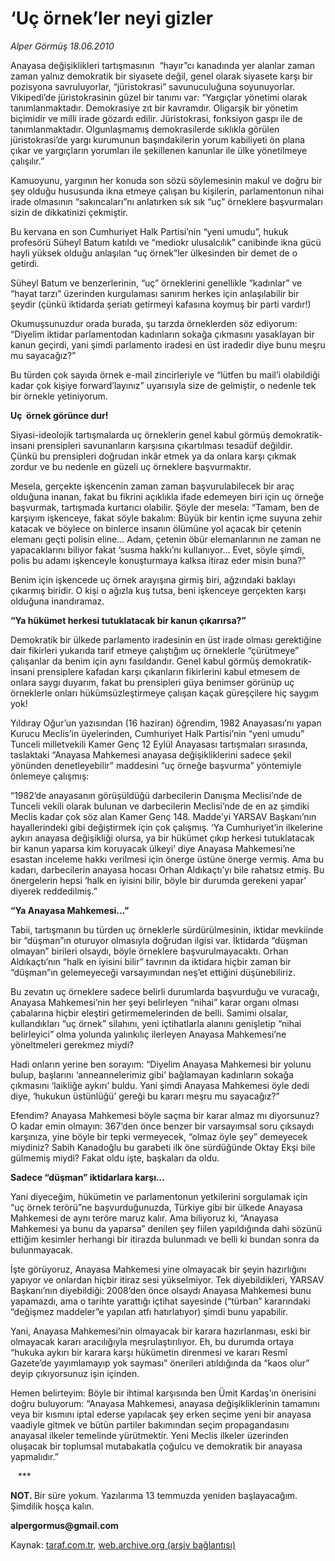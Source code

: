# ‘Uç örnek’ler neyi gizler 

*Alper Görmüş 18.06.2010*

<div class="yazi">
<p>Anayasa değişiklikleri tartışmasının  “hayır”cı kanadında yer alanlar zaman zaman yalnız demokratik bir siyasete değil, genel olarak siyasete karşı bir pozisyona savruluyorlar, “jüristokrasi” savunuculuğuna soyunuyorlar. Vikipedi’de jüristokrasinin güzel bir tanımı var: “Yargıçlar yönetimi olarak tanımlanmaktadır. Demokrasiye zıt bir kavramdır. Oligarşik bir yönetim biçimidir ve milli irade gözardı edilir. Jüristokrasi, fonksiyon gaspı ile de tanımlanmaktadır. Olgunlaşmamış demokrasilerde sıklıkla görülen jüristokrasi’de yargı kurumunun başındakilerin yorum kabiliyeti ön plana çıkar ve yargıçların yorumları ile şekillenen kanunlar ile ülke yönetilmeye çalışılır.”</p>
<p>Kamuoyunu, yargının her konuda son sözü söylemesinin makul ve doğru bir şey olduğu hususunda ikna etmeye çalışan bu kişilerin, parlamentonun nihai irade olmasının “sakıncaları”nı anlatırken sık sık “uç” örneklere başvurmaları sizin de dikkatinizi çekmiştir.</p>
<p>Bu kervana en son Cumhuriyet Halk Partisi’nin “yeni umudu”, hukuk profesörü Süheyl Batum katıldı ve “mediokr ulusalcılık” canibinde ikna gücü hayli yüksek olduğu anlaşılan “uç örnek”ler ülkesinden bir demet de o getirdi.</p>
<p>Süheyl Batum ve benzerlerinin, “uç” örneklerini genellikle “kadınlar” ve “hayat tarzı” üzerinden kurgulaması sanırım herkes için anlaşılabilir bir şeydir (çünkü iktidarda şeriatı getirmeyi kafasına koymuş bir parti vardır!)</p>
<p>Okumuşsunuzdur orada burada, şu tarzda örneklerden söz ediyorum: “Diyelim iktidar parlamentodan kadınların sokağa çıkmasını yasaklayan bir kanun geçirdi, yani şimdi parlamento iradesi en üst iradedir diye bunu meşru mu sayacağız?”</p>
<p>Bu türden çok sayıda örnek e-mail zincirleriyle ve “lütfen bu mail’i olabildiği kadar çok kişiye forward’layınız” uyarısıyla size de gelmiştir, o nedenle tek bir örnekle yetiniyorum. <br/></p>
<p><b>Uç  örnek görünce dur!</b></p>
<p>Siyasi-ideolojik tartışmalarda uç örneklerin genel kabul görmüş demokratik-insani prensipleri savunanların karşısına çıkartılması tesadüf değildir. Çünkü bu prensipleri doğrudan inkâr etmek ya da onlara karşı çıkmak zordur ve bu nedenle en güzeli uç örneklere başvurmaktır.</p>
<p>Mesela, gerçekte işkencenin zaman zaman başvurulabilecek bir araç olduğuna inanan, fakat bu fikrini açıklıkla ifade edemeyen biri için uç örneğe başvurmak, tartışmada kurtarıcı olabilir. Şöyle der mesela: “Tamam, ben de karşıyım işkenceye, fakat söyle bakalım: Büyük bir kentin içme suyuna zehir katacak ve böylece on binlerce insanın ölümüne yol açacak bir çetenin elemanı geçti polisin eline... Adam, çetenin öbür elemanlarının ne zaman ne yapacaklarını biliyor fakat ‘susma hakkı’nı kullanıyor... Evet, söyle şimdi, polis bu adamı işkenceyle konuşturmaya kalksa itiraz eder misin buna?”</p>
<p>Benim için işkencede uç örnek arayışına girmiş biri, ağzındaki baklayı çıkarmış biridir. O kişi o ağızla kuş tutsa, beni işkenceye gerçekten karşı olduğuna inandıramaz.  <br/></p>
<p><b>“Ya hükümet herkesi tutuklatacak bir kanun çıkarırsa?”</b></p>
<p>Demokratik bir ülkede parlamento iradesinin en üst irade olması gerektiğine dair fikirleri yukarıda tarif etmeye çalıştığım uç örneklerle “çürütmeye” çalışanlar da benim için aynı fasıldandır. Genel kabul görmüş demokratik-insani prensiplere kafadan karşı çıkanların fikirlerini kabul etmesem de onlara saygı duyarım, fakat bu prensipleri güya benimser görünüp uç örneklerle onları hükümsüzleştirmeye çalışan kaçak güreşçilere hiç saygım yok!</p>
<p>Yıldıray Oğur’un yazısından (16 haziran) öğrendim, 1982 Anayasası’nı yapan Kurucu Meclis’in üyelerinden, Cumhuriyet Halk Partisi’nin “yeni umudu” Tunceli milletvekili Kamer Genç 12 Eylül Anayasası tartışmaları sırasında, taslaktaki “Anayasa Mahkemesi anayasa değişikliklerini sadece şekil yönünden denetleyebilir” maddesini “uç örneğe başvurma” yöntemiyle önlemeye çalışmış:</p>
<p>“1982’de anayasanın görüşüldüğü darbecilerin Danışma Meclisi’nde de Tunceli vekili olarak bulunan ve darbecilerin Meclisi’nde de en az şimdiki Meclis kadar çok söz alan Kamer Genç 148. Madde’yi YARSAV Başkanı’nın hayallerindeki gibi değiştirmek için çok çalışmış. ‘Ya Cumhuriyet’in ilkelerine aykırı anayasa değişikliği olursa, ya bir hükümet çıkıp herkesi tutuklatacak bir kanun yaparsa kim koruyacak ülkeyi’ diye Anayasa Mahkemesi’ne esastan inceleme hakkı verilmesi için önerge üstüne önerge vermiş. Ama bu kadarı, darbecilerin anayasa hocası Orhan Aldıkaçtı’yı bile rahatsız etmiş. Bu önergelerin hepsi ‘halk en iyisini bilir, böyle bir durumda gerekeni yapar’ diyerek reddedilmiş.” <br/></p>
<p><b>“Ya Anayasa Mahkemesi...”</b></p>
<p>Tabii, tartışmanın bu türden uç örneklerle sürdürülmesinin, iktidar mevkiinde bir “düşman”ın oturuyor olmasıyla doğrudan ilgisi var. İktidarda “düşman olmayan” birileri olsaydı, böyle örneklere başvurulmayacaktı. Orhan Aldıkaçtı’nın “halk en iyisini bilir” tavrının da iktidara hiçbir zaman bir “düşman”ın gelemeyeceği varsayımından neş’et ettiğini düşünebiliriz.</p>
<p>Bu zevatın uç örneklere sadece belirli durumlarda başvurduğu ve vuracağı, Anayasa Mahkemesi’nin her şeyi belirleyen “nihai” karar organı olması çabalarına hiçbir eleştiri getirmemelerinden de belli. Samimi olsalar, kullandıkları “uç örnek” silahını, yeni içtihatlarla alanını genişletip “nihai belirleyici” olma yolunda yalınkılıç ilerleyen Anayasa Mahkemesi’ne yöneltmeleri gerekmez miydi?</p>
<p>Hadi onların yerine ben sorayım: “Diyelim Anayasa Mahkemesi bir yolunu bulup, başlarını ‘anneannelerimiz gibi’ bağlamayan kadınların sokağa çıkmasını ‘laikliğe aykırı’ buldu. Yani şimdi Anayasa Mahkemesi öyle dedi diye, ‘hukukun üstünlüğü’ gereği bu kararı meşru mu sayacağız?”</p>
<p>Efendim? Anayasa Mahkemesi böyle saçma bir karar almaz mı diyorsunuz? O kadar emin olmayın: 367’den önce benzer bir varsayımsal soru çıksaydı karşınıza, yine böyle bir tepki vermeyecek, “olmaz öyle şey” demeyecek miydiniz? Sabih Kanadoğlu bu garabeti ilk öne sürdüğünde Oktay Ekşi bile gülmemiş miydi? Fakat oldu işte, başkaları da oldu. <br/></p>
<p><b>Sadece “düşman” iktidarlara karşı...</b></p>
<p>Yani diyeceğim, hükümetin ve parlamentonun yetkilerini sorgulamak için “uç örnek terörü”ne başvurduğunuzda, Türkiye gibi bir ülkede Anayasa Mahkemesi de aynı teröre maruz kalır. Ama biliyoruz ki, “Anayasa Mahkemesi ya bunu da yaparsa” denilen şey fiilen yapıldığında dahi sözünü ettiğim kesimler herhangi bir itirazda bulunmadı ve belli ki bundan sonra da bulunmayacak.</p>
<p>İşte görüyoruz, Anayasa Mahkemesi yine olmayacak bir şeyin hazırlığını yapıyor ve onlardan hiçbir itiraz sesi yükselmiyor. Tek diyebildikleri, YARSAV Başkanı’nın diyebildiği: 2008’den önce olsaydı Anayasa Mahkemesi bunu yapamazdı, ama o tarihte yarattığı içtihat sayesinde (“türban” kararındaki “değişmez maddeler”e yapılan atfı hatırlatıyor) şimdi bunu yapabilir.</p>
<p>Yani, Anayasa Mahkemesi’nin olmayacak bir karara hazırlanması, eski bir olmayacak kararı aracılığıyla meşrulaştırılıyor. Eh, bu durumda ortaya “hukuka aykırı bir karara karşı hükümetin direnmesi ve kararı Resmî Gazete’de yayımlamayıp yok sayması” önerileri atıldığında da “kaos olur” deyip çıkıyorsunuz işin içinden.</p>
<p>Hemen belirteyim: Böyle bir ihtimal karşısında ben Ümit Kardaş’ın önerisini doğru buluyorum: “Anayasa Mahkemesi, anayasa değişikliklerinin tamamını veya bir kısmını iptal ederse yapılacak şey erken seçime yeni bir anayasa vaadiyle gitmek ve bütün partiler bakımından seçim propagandasını anayasal ilkeler temelinde yürütmektir. Yeni Meclis ilkeler üzerinden oluşacak bir toplumsal mutabakatla çoğulcu ve demokratik bir anayasa yapmalıdır.”</p>
<p>   ***</p>
<p><b>NOT. </b>Bir süre yokum. Yazılarıma 13 temmuzda yeniden başlayacağım. Şimdilik hoşça kalın.</p>
<p><b>alpergormus@gmail.com</b></p></div>

Kaynak: [taraf.com.tr](http://www.taraf.com.tr:80/alper-gormus/makale-uc-ornek-ler-neyi-gizler.htm), [web.archive.org (arşiv bağlantısı)](http://web.archive.org/web/20100620000045/http://www.taraf.com.tr:80/alper-gormus/makale-uc-ornek-ler-neyi-gizler.htm)
